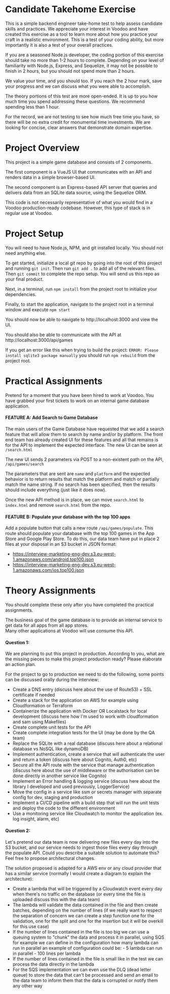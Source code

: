 # Candidate Takehome Exercise
This is a simple backend engineer take-home test to help assess candidate skills and practices.  We appreciate your interest in Voodoo and have created this exercise as a tool to learn more about how you practice your craft in a realistic environment.  This is a test of your coding ability, but more importantly it is also a test of your overall practices.

If you are a seasoned Node.js developer, the coding portion of this exercise should take no more than 1-2 hours to complete.  Depending on your level of familiarity with Node.js, Express, and Sequelize, it may not be possible to finish in 2 hours, but you should not spend more than 2 hours.  

We value your time, and you should too.  If you reach the 2 hour mark, save your progress and we can discuss what you were able to accomplish. 

The theory portions of this test are more open-ended.  It is up to you how much time you spend addressing these questions.  We recommend spending less than 1 hour.  


For the record, we are not testing to see how much free time you have, so there will be no extra credit for monumental time investments.  We are looking for concise, clear answers that demonstrate domain expertise.

# Project Overview
This project is a simple game database and consists of 2 components.  

The first component is a VueJS UI that communicates with an API and renders data in a simple browser-based UI.

The second component is an Express-based API server that queries and delivers data from an SQLite data source, using the Sequelize ORM.

This code is not necessarily representative of what you would find in a Voodoo production-ready codebase.  However, this type of stack is in regular use at Voodoo.

# Project Setup
You will need to have Node.js, NPM, and git installed locally.  You should not need anything else.

To get started, initialize a local git repo by going into the root of this project and running `git init`.  Then run `git add .` to add all of the relevant files.  Then `git commit` to complete the repo setup.  You will send us this repo as your final product.
  
Next, in a terminal, run `npm install` from the project root to initialize your dependencies.

Finally, to start the application, navigate to the project root in a terminal window and execute `npm start`

You should now be able to navigate to http://localhost:3000 and view the UI.

You should also be able to communicate with the API at http://localhost:3000/api/games

If you get an error like this when trying to build the project: `ERROR: Please install sqlite3 package manually` you should run `npm rebuild` from the project root.

# Practical Assignments
Pretend for a moment that you have been hired to work at Voodoo.  You have grabbed your first tickets to work on an internal game database application. 

#### FEATURE A: Add Search to Game Database
The main users of the Game Database have requested that we add a search feature that will allow them to search by name and/or by platform.  The front end team has already created UI for these features and all that remains is for the API to implement the expected interface.  The new UI can be seen at `/search.html`

The new UI sends 2 parameters via POST to a non-existent path on the API, `/api/games/search`

The parameters that are sent are `name` and `platform` and the expected behavior is to return results that match the platform and match or partially match the name string.  If no search has been specified, then the results should include everything (just like it does now).

Once the new API method is in place, we can move `search.html` to `index.html` and remove `search.html` from the repo.

#### FEATURE B: Populate your database with the top 100 apps
Add a populate button that calls a new route `/api/games/populate`. This route should populate your database with the top 100 games in the App Store and Google Play Store.
To do this, our data team have put in place 2 files at your disposal in an S3 bucket in JSON format:

- https://interview-marketing-eng-dev.s3.eu-west-1.amazonaws.com/android.top100.json
- https://interview-marketing-eng-dev.s3.eu-west-1.amazonaws.com/ios.top100.json

# Theory Assignments
You should complete these only after you have completed the practical assignments.

The business goal of the game database is to provide an internal service to get data for all apps from all app stores.  
Many other applications at Voodoo will use consume this API.

#### Question 1:
We are planning to put this project in production. According to you, what are the missing pieces to make this project production ready? 
Please elaborate an action plan.

For the project to go to production we need to do the following, some points can be discussed orally during the interview:
- Create a DNS entry (discuss here about the use of Route53) + SSL certificate if needed
- Create a stack for the application on AWS for example using Cloudformation or Terraform
- Containerize the application with Docker OR Localstack for local development (discuss here how I'm used to work with cloudformation and sam using Makefiles)
- Create complete unit tests for the API
- Create complete integration tests for the UI (may be done by the QA team)
- Replace the SQLite with a real database (discuss here about a relational database vs NoSQL like dynamoDB) 
- Implement authentication, create a service that will authenticate the user and return a token (discuss here about Cognito, Auth0, etc)
- Secure all the API route with the service that manage authentication (discuss here about the use of middleware or the authorisation can be done directly in another service like Cognito)
- Implement an Error handling & logging service (discuss here about the library I developed and used previously, LoggerService)
- Move the config in a service like ssm or secrets manager with separate config for dev, staging and production
- Implement a CI/CD pipeline with a build step that will run the unit tests and deploy the code to the different environment
- Use a monitoring service like Cloudwatch to monitor the application (ex. log insight, alarm, etc)

#### Question 2:
Let's pretend our data team is now delivering new files every day into the S3 bucket, and our service needs to ingest those files
every day through the populate API. Could you describe a suitable solution to automate this? Feel free to propose architectural changes.

The solution proposed is adapted for a AWS env or any cloud provider that has a similar service (normally I would create a diagram to explain the architecture):
- Create a lambda that will be triggered by a Cloudwatch event every day when there's no traffic on the database (or every time the file is uploaded discuss this with the data team)
- The lambda will validate the data contained in the file and then create batches, depending on the number of lines (if we really want to respect the separation of concern we can create a step function one for the validation, one for the split and one for the insertion but it will be overkill for this use case)
- If the number of lines contained in the file is too big we can use a queuing system to "chunk" the data and process it in parallel, using SQS for example we can define in the configuration how many lambda can run in parallel 
    an example of configuration could be:
        - 5 lambda can run in parallel
        - 100 lines per lambda
- If the number of lines contained in the file is small like in the test we can process the data directly in the lambda
- For the SQS implementation we can even use the DLQ (dead letter queue) to store the data that can't be processed and send an email to the data team to inform them that the data is corrupted or notify them any other way



